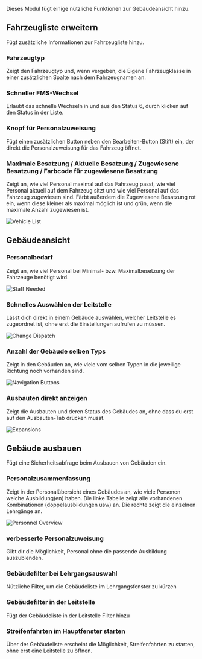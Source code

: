 Dieses Modul fügt einige nützliche Funktionen zur Gebäudeansicht hinzu.

## Fahrzeugliste erweitern

Fügt zusätzliche Informationen zur Fahrzeugliste hinzu.

### Fahrzeugtyp

Zeigt den Fahrzeugtyp und, wenn vergeben, die Eigene Fahrzeugklasse in einer zusätzlichen Spalte nach dem Fahrzeugnamen an.

### Schneller FMS-Wechsel

Erlaubt das schnelle Wechseln in und aus den Status 6, durch klicken auf den Status in der Liste.

### Knopf für Personalzuweisung

Fügt einen zusätzlichen Button neben den Bearbeiten-Button (Stift) ein, der direkt die Personalzuweisung für das Fahrzeug öffnet.

### Maximale Besatzung / Aktuelle Besatzung / Zugewiesene Besatzung / Farbcode für zugewiesene Besatzung

Zeigt an, wie viel Personal maximal auf das Fahrzeug passt, wie viel Personal aktuell auf dem Fahrzeug sitzt und wie viel Personal auf das Fahrzeug zugewiesen sind.
Färbt außerdem die Zugewiesene Besatzung rot ein, wenn diese kleiner als maximal möglich ist und grün, wenn die maximale Anzahl zugewiesen ist.

![Vehicle List](./vehicleList.png)


## Gebäudeansicht

### Personalbedarf

Zeigt an, wie viel Personal bei Minimal- bzw. Maximalbesetzung der Fahrzeuge benötigt wird.

![Staff Needed](./personnelNeeded.png)

### Schnelles Auswählen der Leitstelle

Lässt dich direkt in einem Gebäude auswählen, welcher Leitstelle es zugeordnet ist, ohne erst die Einstellungen aufrufen zu müssen.

![Change Dispatch](./dispatchCenter.png)

### Anzahl der Gebäude selben Typs

Zeigt in den Gebäuden an, wie viele vom selben Typen in die jeweilige Richtung noch vorhanden sind.

![Navigation Buttons](./navigation.png)

### Ausbauten direkt anzeigen

Zeigt die Ausbauten und deren Status des Gebäudes an, ohne dass du erst auf den Ausbauten-Tab drücken musst.

![Expansions](./expansions.png)

## Gebäude ausbauen

Fügt eine Sicherheitsabfrage beim Ausbauen von Gebäuden ein.

### Personalzusammenfassung

Zeigt in der Personalübersicht eines Gebäudes an, wie viele Personen welche Ausbildung(en) haben.
Die linke Tabelle zeigt alle vorhandenen Kombinationen (doppelausbildungen usw) an. Die rechte zeigt die einzelnen Lehrgänge an.

![Personnel Overview](./personnelOverview.png)

### verbesserte Personalzuweisung

Gibt dir die Möglichkeit, Personal ohne die passende Ausbildung auszublenden.

### Gebäudefilter bei Lehrgangsauswahl 

Nützliche Filter, um die Gebäudeliste im Lehrgangsfenster zu kürzen

### Gebäudefilter in der Leitstelle

Fügt der Gebäudeliste in der Leitstelle Filter hinzu

### Streifenfahrten im Hauptfenster starten

Über der Gebäudeliste erscheint die Möglichkeit, Streifenfahrten zu starten, ohne erst eine Leitstelle zu öffnen.
